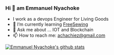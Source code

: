 ### Hi 👋 am Emmanuel Nyachoke

- I work as a devops Engineer for Living Goods
- 🌱 I’m currently learning  [FreeSewing](/freesewing)
- 💬 Ask me about ... IOT and Blockchain
- 📫 How to reach me: achachiez@gmail.com


[![Emmanuel Nyachoke's github stats](https://github-readme-stats.vercel.app/api?username=enyachoke&count_private=true)](https://github.com/anuraghazra/github-readme-stats)
